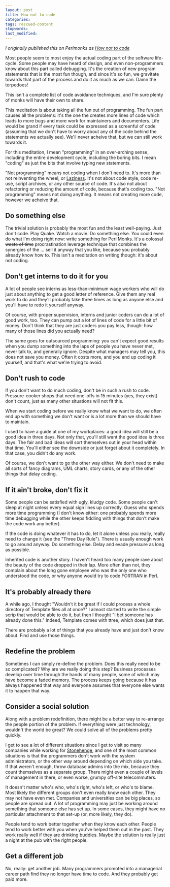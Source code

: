 ```yaml
---
layout: post
title: How not to code
categories:
tags: rescued-content
stopwords:
last_modified:
---
```


*I originally published this on Perlmonks as [How not to code](https://www.perlmonks.org/?node_id=401293)*

Most people seem to most enjoy the actual coding part of the software
life-cycle. Some people may have heard of design, and even
non-programmers know about this part called debugging. It's the
creation of new program statements that is the most fun though, and
since it's so fun, we gravitate towards that part of the process and
do it as much as we can. Damn the torpedoes!

This isn't a complete list of code avoidance techniques, and I'm sure
plenty of monks will have their own to share.

This meditation is about taking all the fun out of programming. The
fun part causes all the problems: it's the one the creates more lines
of code which leads to more bugs and more work for maintainers and
documenters. Life would be grand if every task could be expressed as a
screenful of code (assuming that we don't have to worry about any of
the code behind the statements we actually see). We'll never acheive
that, but we can still work towards it.

For this meditation, I mean "programming" in an over-arching sense,
including the entire development cycle, including the boring bits. I
mean "coding" as just the bits that involve typing new statements.

"Not programming" means not coding when I don't need to. It's more
than not reinventing the wheel, or [Laziness](http://c2.com/cgi/wiki?LazinessImpatienceHubris).
It's not about code style, code re-use, script archives, or any other source of
code. It's also not about refactoring or reducing the amount of code,
because that's coding too. "Not programming" means not doing
anything. It means not creating more code, however we acheive
that.


## Do something else

The trivial solution is probably the most fun and the least
well-paying. Just don't code. Play Quake. Watch a movie. Do
something else. You could even do what I'm doing right now: write
something for Perl Monks. It's a colossal <s>waste of time</s>
procrastination leverage technique that combines the synergies of the
... sell it anyway that you like, because you probably already know
how to. This isn't a meditation on writing though: it's about not
coding.

## Don't get interns to do it for you

A lot of people see interns as less-than-minimum wage workers who will
do just about anything to get a good letter of reference. Give them
any real work to do and they'll probably take three times as long as
anyone else and you'll have to redo it yourself anyway.

Of course, with proper supervision, interns and junior coders
can do a lot of good work, too. They can pump out a lot of lines of
code for a little bit of money. Don't think that they are just
coders you pay less, though: how many of those lines did you actually
need?

The same goes for outsourced programming: you can't expect good
results when you dump something into the laps of people you have never
met, never talk to, and generally ignore. Despite what managers may
tell you, this does not save you money. Often it costs more, and you
end up coding it yourself, and that's what we're trying to avoid.

## Don't rush to code

If you don't want to do much coding, don't be in such a rush to
code. Pressure-cooker shops that need one-offs in 15 minutes (yes,
they exist) don't count, just as many other situations will not fit
this.

When we start coding before we really know what we
want to do, we often end up with something we don't want or is a lot
more than we should have to maintain.

I used to have a guide at one of my workplaces: a good idea will
still be a good idea in three days. Not only that, you'll still want
the good idea is three days. The fair and bad ideas will sort
themselves out in your head within that time. You'll either see the
downside or just forget about it completely. In that case, you didn't
do any work.

Of course, we don't want to go the other way either. We don't need to
make all sorts of fancy diagrams, UML charts, story cards, or any of
the other things that delay coding.


## If it ain't broke, don't fix it

Some people can be satisfied with ugly, kludgy code. Some people
can't sleep at night unless every equal sign lines up correctly. Guess who
spends more time programming (I don't know either: one probably spends
more time debugging while the other keeps fiddling with things that
don't make the code work any better).

If the code is doing whatever it has to do, let it alone unless you really,
really need to change it (see the "Three Day Rule"). There is usually
enough work to go around anyway. Do something else. Delay and evade
pressure as long as possible.

Inherited code is another story.  I haven't heard too many people
rave about the beauty of the code dropped in their lap. More often
than not, they complain about the long gone employee who was the only
one who understood the code, or why anyone would try to code
FORTRAN in Perl.

## It's probably already there

A while ago, I thought "Wouldn't it be great if I could process a
whole directory of Template files all at once?" I almost started
to write the simple scrip that would be able to do it, but then
I thought "I bet someone has already done this." Indeed, Template
comes with ttree, which does just that.

There are probably a lot of things that you already have and just
don't know about. Find and use those things.

## Redefine the problem

Sometimes I can simply re-define the problem. Does this really need
to be so complicated? Why are we really doing this step? Business
processes develop over time through the hands of many people, some of
which may have become a faded memory. The process keeps going because
it has always happened that way and everyone assumes that everyone
else wants it to happen that way.

## Consider a social solution

Along with a problem redefinition, there might be a better way to
re-arrange the people portion of the problem. If everything were just
technology, wouldn't the world be great? We could solve all of the
problems pretty quickly.

I get to see a lot of different situations since I get to
visit so many companies while working for [Stonehenge](http://www.stonehenge.com), and one of the most common situations is
that the programmers don't work with the system administrators, or the
other way around depending on which side you take. If that weren't
enough, throw database admins into the mix, because they count themselves
as a separate group. There might even a couple of levels of management in there, or
even worse, grumpy off-site telecommuters.

It doesn't matter who's who, who's right, who's left, or who's to
blame. Most likely the different groups don't even really know each
other. They may not have even met. Companies and universities can be
big places, so people are spread out. A lot of programming may just be working around something
that someone else has set up. In some cases, they might have no
particular attachment to that set-up (or, more likely, they do).

People tend to work better together when they know each other. People
tend to work better with you when you've helped them out in the past.
They work really well if they are drinking buddies. Maybe the solution is
really just a night at the pub with the right people.

## Get a different job

No, really: get another job. Many programmers promoted into a managerial
career path find they no longer have time to code. And they probably
get paid more.

